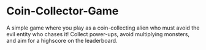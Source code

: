 # Coin-Collector-Game
A simple game where you play as a coin-collecting alien who must avoid the evil entity who chases it! Collect power-ups, avoid multiplying monsters, and aim for a highscore on the leaderboard. 
